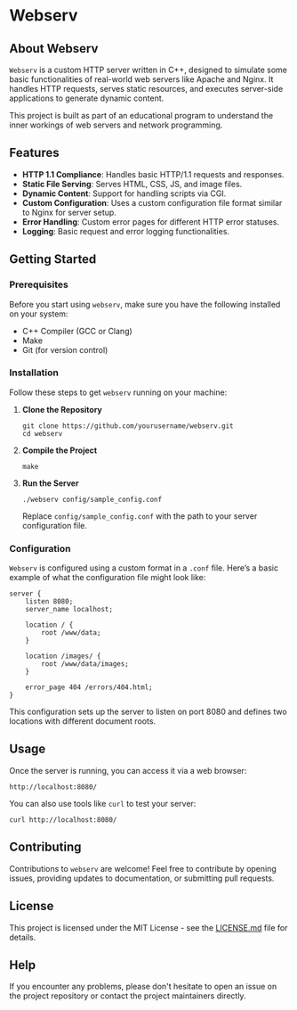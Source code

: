 # Webserv

## About Webserv

`Webserv` is a custom HTTP server written in C++, designed to simulate some basic functionalities of real-world web servers like Apache and Nginx. It handles HTTP requests, serves static resources, and executes server-side applications to generate dynamic content.

This project is built as part of an educational program to understand the inner workings of web servers and network programming.

## Features

- **HTTP 1.1 Compliance**: Handles basic HTTP/1.1 requests and responses.
- **Static File Serving**: Serves HTML, CSS, JS, and image files.
- **Dynamic Content**: Support for handling scripts via CGI.
- **Custom Configuration**: Uses a custom configuration file format similar to Nginx for server setup.
- **Error Handling**: Custom error pages for different HTTP error statuses.
- **Logging**: Basic request and error logging functionalities.

## Getting Started

### Prerequisites

Before you start using `webserv`, make sure you have the following installed on your system:
- C++ Compiler (GCC or Clang)
- Make
- Git (for version control)

### Installation

Follow these steps to get `webserv` running on your machine:

1. **Clone the Repository**
   ```
   git clone https://github.com/yourusername/webserv.git
   cd webserv
   ```

2. **Compile the Project**
   ```
   make
   ```

3. **Run the Server**
   ```
   ./webserv config/sample_config.conf
   ```
   Replace `config/sample_config.conf` with the path to your server configuration file.

### Configuration

`Webserv` is configured using a custom format in a `.conf` file. Here’s a basic example of what the configuration file might look like:
```
server {
    listen 8080;
    server_name localhost;

    location / {
        root /www/data;
    }

    location /images/ {
        root /www/data/images;
    }

    error_page 404 /errors/404.html;
}
```

This configuration sets up the server to listen on port 8080 and defines two locations with different document roots.

## Usage

Once the server is running, you can access it via a web browser:

```
http://localhost:8080/
```

You can also use tools like `curl` to test your server:

```
curl http://localhost:8080/
```

## Contributing

Contributions to `webserv` are welcome! Feel free to contribute by opening issues, providing updates to documentation, or submitting pull requests.

## License

This project is licensed under the MIT License - see the [LICENSE.md](LICENSE.md) file for details.

## Help

If you encounter any problems, please don't hesitate to open an issue on the project repository or contact the project maintainers directly.
